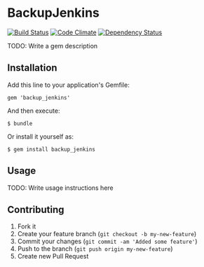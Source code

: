 # BackupJenkins
[![Build Status](https://secure.travis-ci.org/jcmuller/jenkins_backup.png)](http://travis-ci.org/jcmuller/jenkins_backup)
[![Code Climate](https://codeclimate.com/badge.png)](https://codeclimate.com/github/jcmuller/jenkins_backup)
[![Dependency Status](https://gemnasium.com/jcmuller/jenkins_backup.png)](https://gemnasium.com/jcmuller/jenkins_backup)

TODO: Write a gem description

## Installation

Add this line to your application's Gemfile:

    gem 'backup_jenkins'

And then execute:

    $ bundle

Or install it yourself as:

    $ gem install backup_jenkins

## Usage

TODO: Write usage instructions here

## Contributing

1. Fork it
2. Create your feature branch (`git checkout -b my-new-feature`)
3. Commit your changes (`git commit -am 'Added some feature'`)
4. Push to the branch (`git push origin my-new-feature`)
5. Create new Pull Request
